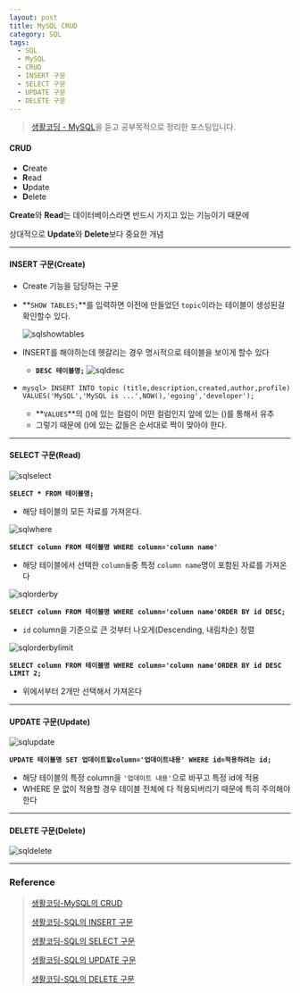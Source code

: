 ```yaml
---
layout: post
title: MySQL CRUD
category: SQL
tags:
  - SQL
  - MySQL
  - CRUD
  - INSERT 구문
  - SELECT 구문
  - UPDATE 구문
  - DELETE 구문
---
```




> [생활코딩 - MySQL](https://opentutorials.org/course/3161)을 듣고 공부목적으로 정리한 포스팅입니다.



#### CRUD

- **C**reate
- **R**ead
- **U**pdate
- **D**elete

**Create**와 **Read**는 데이터베이스라면 반드시 가지고 있는 기능이기 때문에

상대적으로 **Update**와 **Delete**보다 중요한 개념

------

#### INSERT 구문(Create)

- Create 기능을 담당하는 구문

- **`SHOW TABLES;`**를 입력하면 이전에 만들었던 `topic`이라는 테이블이 생성된걸 확인할수 있다.

  ![sqlshowtables](/assets/database/mysql/sqlshowtables.png)

- INSERT를 해야하는데 헷갈리는 경우 명시적으로 테이블을 보이게 할수 있다

  - **`DESC 테이블명;`**
    ![sqldesc](/assets/database/mysql/sqldesc.png)

- ```mysql
  mysql> INSERT INTO topic (title,description,created,author,profile) VALUES('MySQL','MySQL is ...',NOW(),'egoing','developer');
  ```

  - **`VALUES`**의 ()에 있는 컬럼이 어떤 컬럼인지 앞에 있는 ()를 통해서 유추
  - 그렇기 때문에 ()에 있는 값들은 순서대로 짝이 맞아야 한다.

------

#### SELECT 구문(Read)

![sqlselect](/assets/database/mysql/sqlselect.png)

**`SELECT * FROM 테이블명;`**

- 해당 테이블의 모든 자료를 가져온다.

![sqlwhere](/assets/database/mysql/sqlwhere.png)

**`SELECT column FROM 테이블명 WHERE column='column name'`**

- 해당 테이블에서 선택한 `column들`중 특정 `column name`명이 포함된 자료를 가져온다



![sqlorderby](/assets/database/mysql/sqlorderby.png)

**`SELECT column FROM 테이블명 WHERE column='column name'ORDER BY id DESC;`**

- `id` column을 기준으로 큰 것부터 나오게(Descending, 내림차순) 정렬



![sqlorderbylimit](/assets/database/mysql/sqlorderbylimit.png)

**`SELECT column FROM 테이블명 WHERE column='column name'ORDER BY id DESC LIMIT 2;`**

- 위에서부터 2개만 선택해서 가져온다

------

#### UPDATE 구문(Update)

![sqlupdate](/assets/database/mysql/sqlupdate.png)

**`UPDATE 테이블명 SET 업데이트할column='업데이트내용' WHERE id=적용하려는 id;`**

- 해당 테이블의 특정 column을 `'업데이트 내용'`으로 바꾸고 특정 id에 적용
- WHERE 문 없이 적용할 경우 테이블 전체에 다 적용되버리기 때문에 특히 주의해야한다

------

#### DELETE 구문(Delete)

![sqldelete](/assets/database/mysql/sqldelete.png)



---



### Reference

> [생활코딩-MySQL의 CRUD](https://opentutorials.org/course/3161/19538)
>
> [생활코딩-SQL의 INSERT 구문](https://opentutorials.org/course/3161/19539)
>
> [생활코딩-SQL의 SELECT 구문](https://opentutorials.org/course/3161/19540)
>
> [생활코딩-SQL의 UPDATE 구문](https://opentutorials.org/course/3161/19541)
>
> [생활코딩-SQL의 DELETE 구문](https://opentutorials.org/course/3161/19542)
